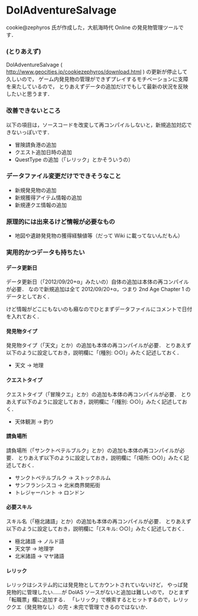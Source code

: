 # DolAdventureSalvage #

cookie@zephyros 氏が作成した，大航海時代 Online の発見物管理ツールです．


### (とりあえず) ###

DolAdventureSalvage ( http://www.geocities.jp/cookiezephyros/download.html ) の更新が停止して久しいので，
ゲーム内発見物の管理ができずプレイするモチベーションに支障を来たしているので，
とりあえずデータの追加だけでもして最新の状況を反映したいと思うます．


### 改善できないところ ###

以下の項目は，ソースコードを改変して再コンパイルしないと，新規追加対応できないっぽいです．

* 冒険請負港の追加
* クエスト追加日時の追加
* QuestType の追加（「レリック」とかそういうの）

### データファイル変更だけでできそうなこと ###

* 新規発見物の追加
* 新規獲得アイテム情報の追加
* 新規連クエ情報の追加

### 原理的には出来るけど情報が必要なもの ###

* 地図や遺跡発見物の獲得経験値等（だって Wiki に載ってないんだもん）

### 実用的かつデータも持ちたい ###

#### データ更新日 ####
データ更新日（「2012/09/20+α」みたいの）自体の追加は本体の再コンパイルが必要．
なので新規追加は全て 2012/09/20+α，つまり 2nd Age Chapter 1 のデータとしておく．

けど情報がどこにもないのも癪なのでひとまずデータファイルにコメントで日付を入れておく．

#### 発見物タイプ ####
発見物タイプ（「天文」とか）の追加も本体の再コンパイルが必要．
とりあえず以下のように設定しておき，説明欄に「(種別: ○○)」みたく記述しておく．
 * 天文 → 地理

#### クエストタイプ ####
クエストタイプ（「冒険クエ」とか）の追加も本体の再コンパイルが必要．
とりあえず以下のように設定しておき，説明欄に「(種別: ○○)」みたく記述しておく．
 * 天体観測 → 釣り

#### 請負場所 ####
請負場所（「サンクトペテルブルク」とか）の追加も本体の再コンパイルが必要．
とりあえず以下のように設定しておき，説明欄に「(場所: ○○)」みたく記述しておく．
 * サンクトペテルブルク → ストックホルム
 * サンフランシスコ → 北米商界開拓街
 * トレジャーハント → ロンドン

#### 必要スキル ####
スキル名（「極北諸語」とか）の追加も本体の再コンパイルが必要．
とりあえず以下のように設定しておき，説明欄に「(スキル: ○○)」みたく記述しておく．
 * 極北諸語 → ノルド語
 * 天文学 → 地理学
 * 北米諸語 → マヤ諸語

#### レリック ####
レリックはシステム的には発見物としてカウントされていないけど，
やっぱ発見物的に管理したい……が DolAS ソースがないと追加は難しいので，
ひとまず「転職票」欄に追加する．
「レリック」で検索するとヒットするので，レリッククエ（発見物なし）の完・未完で管理できるのではないか．


